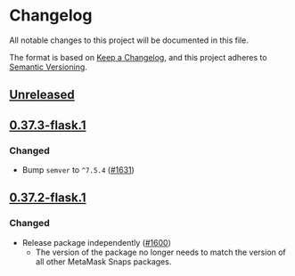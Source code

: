 # Changelog
All notable changes to this project will be documented in this file.

The format is based on [Keep a Changelog](https://keepachangelog.com/en/1.0.0/),
and this project adheres to [Semantic Versioning](https://semver.org/spec/v2.0.0.html).

## [Unreleased]

## [0.37.3-flask.1]
### Changed
- Bump `semver` to `^7.5.4` ([#1631](https://github.com/MetaMask/snaps/pull/1631))

## [0.37.2-flask.1]
### Changed
- Release package independently ([#1600](https://github.com/MetaMask/snaps/pull/1600))
  - The version of the package no longer needs to match the version of all other
    MetaMask Snaps packages.

[Unreleased]: https://github.com/MetaMask/snaps/compare/@metamask/snaps-ui@0.37.3-flask.1...HEAD
[0.37.3-flask.1]: https://github.com/MetaMask/snaps/compare/@metamask/snaps-ui@0.37.2-flask.1...@metamask/snaps-ui@0.37.3-flask.1
[0.37.2-flask.1]: https://github.com/MetaMask/snaps/releases/tag/@metamask/snaps-ui@0.37.2-flask.1
